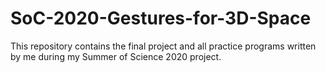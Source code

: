 # SoC-2020-Gestures-for-3D-Space

This repository contains the final project and all practice programs written by me during my Summer of Science 2020 project.
